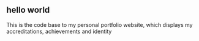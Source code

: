## hello world

This is the code base to my personal portfolio website,
which displays my accreditations, achievements and
identity
